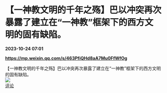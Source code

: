 # 【一神教文明的千年之殇】巴以冲突再次暴露了建立在“一神教”框架下的西方文明的固有缺陷。

**2023-10-24 07:01**

**https://mp.weixin.qq.com/s/463PfiQHd8aA7Mu0FfWfOg**

【一神教文明的千年之殇】巴以冲突再次暴露了建立在“一神教”框架下的西方文明的固有缺陷。  
![](https://img3.chouti.com/CHOUTI_231024_1D1234F71AA64344906CA80BE86C6652.jpg)  
[评论](https://m.chouti.com/link/40387683)
